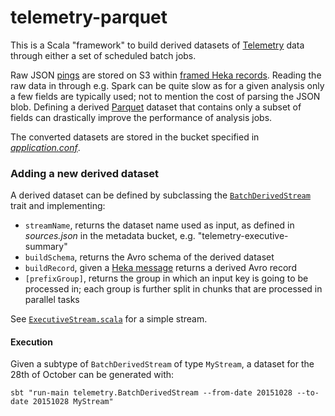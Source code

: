 # telemetry-parquet

This is a Scala "framework" to build derived datasets of [Telemetry](https://wiki.mozilla.org/Telemetry) data through either a set of scheduled batch jobs.

Raw JSON [pings](https://ci.mozilla.org/job/mozilla-central-docs/Tree_Documentation/toolkit/components/telemetry/telemetry/pings.html) are stored on S3 within [framed Heka records](https://hekad.readthedocs.org/en/latest/message/index.html#stream-framing). Reading the raw data in through e.g. Spark can be quite slow as for a given analysis only a few fields are typically used; not to mention the cost of parsing the JSON blob. Defining a derived [Parquet](https://parquet.apache.org/) dataset that contains only a subset of fields can drastically improve the performance of analysis jobs.

The converted datasets are stored in the bucket specified in [*application.conf*](https://github.com/vitillo/aws-lambda-parquet/blob/master/src/main/resources/application.conf#L2).

### Adding a new derived dataset

A derived dataset can be defined by subclassing the [`BatchDerivedStream`](https://github.com/vitillo/aws-lambda-parquet/blob/master/src/main/scala/BatchDerivedStream.scala) trait and implementing:
- `streamName`, returns the dataset name used as input, as defined in *sources.json* in the metadata bucket, e.g. "telemetry-executive-summary"
- `buildSchema`, returns the Avro schema of the derived dataset
- `buildRecord`, given a [Heka message](https://hekad.readthedocs.org/en/latest/message/index.html#message-variables) returns a derived Avro record
- `[prefixGroup]`, returns the group in which an input key is going to be processed in; each group is further split in chunks that are processed in parallel tasks

See [`ExecutiveStream.scala`](https://github.com/vitillo/telemetry-parquet/blob/master/src/main/scala/streams/ExecutiveStream.scala) for a simple stream.

#### Execution
Given a subtype of `BatchDerivedStream` of type `MyStream`, a dataset for the 28th of October can be generated with:
```
sbt "run-main telemetry.BatchDerivedStream --from-date 20151028 --to-date 20151028 MyStream"
```
